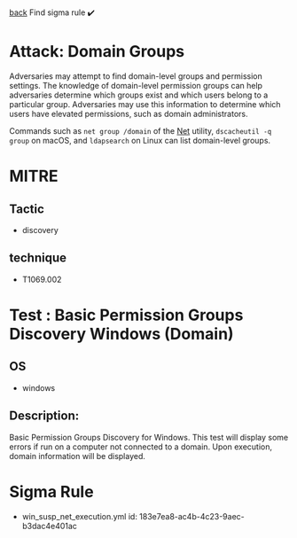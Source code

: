 
[back](../index.md)
Find sigma rule :heavy_check_mark: 

# Attack: Domain Groups 

Adversaries may attempt to find domain-level groups and permission settings. The knowledge of domain-level permission groups can help adversaries determine which groups exist and which users belong to a particular group. Adversaries may use this information to determine which users have elevated permissions, such as domain administrators.

Commands such as <code>net group /domain</code> of the [Net](https://attack.mitre.org/software/S0039) utility,  <code>dscacheutil -q group</code> on macOS, and <code>ldapsearch</code> on Linux can list domain-level groups.

# MITRE
## Tactic
  - discovery


## technique
  - T1069.002


# Test : Basic Permission Groups Discovery Windows (Domain)
## OS
  - windows


## Description:
Basic Permission Groups Discovery for Windows. This test will display some errors if run on a computer not connected to a domain. Upon execution, domain
information will be displayed.


# Sigma Rule
 - win_susp_net_execution.yml id: 183e7ea8-ac4b-4c23-9aec-b3dac4e401ac


